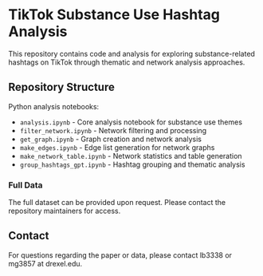 # TikTok Substance Use Hashtag Analysis
This repository contains code and analysis for exploring substance-related hashtags on TikTok through thematic and network analysis approaches. 

## Repository Structure
Python analysis notebooks:
- `analysis.ipynb` - Core analysis notebook for substance use themes
- `filter_network.ipynb` - Network filtering and processing
- `get_graph.ipynb` - Graph creation and network analysis
- `make_edges.ipynb` - Edge list generation for network graphs
- `make_network_table.ipynb` - Network statistics and table generation
- `group_hashtags_gpt.ipynb` - Hashtag grouping and thematic analysis

### Full Data
The full dataset can be provided upon request. Please contact the repository maintainers for access.

## Contact
For questions regarding the paper or data, please contact lb3338 or mg3857 at drexel.edu.
